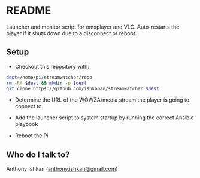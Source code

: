 # README #

Launcher and monitor script for omxplayer and VLC. Auto-restarts the player if it shuts down due to a disconnect or reboot.

## Setup ##

* Checkout this repository with:

```bash
dest=/home/pi/streamwatcher/repo
rm -Rf $dest && mkdir -p $dest
git clone https://github.com/ishkanan/streamwatcher $dest
```

* Determine the URL of the WOWZA/media stream the player is going to connect to

* Add the launcher script to system startup by running the correct Ansible playbook

* Reboot the Pi

## Who do I talk to? ##

Anthony Ishkan (anthony.ishkan@gmail.com)
